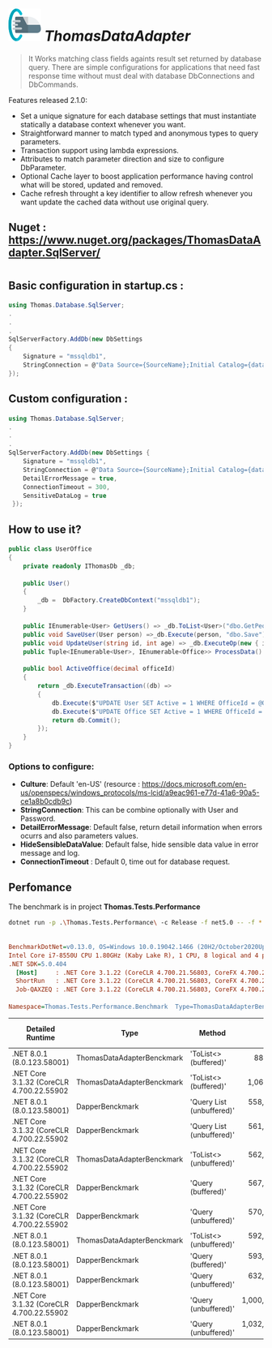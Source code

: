 # ![](./ThomasIco.png "ThomasDataAdapter") _**ThomasDataAdapter**_

>It Works matching class fields againts result set returned by database query. There are simple configurations for applications that need fast response time without must deal with database DbConnections and DbCommands.

Features released 2.1.0:

- Set a unique signature for each database settings that must instantiate statically a database context whenever you want.
- Straightforward manner to match typed and anonymous types to query parameters.
- Transaction support using lambda expressions.
- Attributes to match parameter direction and size to configure DbParameter.
- Optional Cache layer to boost application performance having control what will be stored, updated and removed.
- Cache refresh throught a key identifier to allow refresh whenever you want update the cached data without use original query.


## Nuget : https://www.nuget.org/packages/ThomasDataAdapter.SqlServer/
#
## Basic configuration in startup.cs :

```c#
using Thomas.Database.SqlServer;
.
.
.
SqlServerFactory.AddDb(new DbSettings 
{
    Signature = "mssqldb1",
    StringConnection = @"Data Source={SourceName};Initial Catalog={database};User ID={User};Password={Pass}"
});
```

## Custom configuration :

```c#
using Thomas.Database.SqlServer;
.
.
.
SqlServerFactory.AddDb(new DbSettings { 
    Signature = "mssqldb1",
    StringConnection = @"Data Source={SourceName};Initial Catalog={database};User ID={User};Password={Pass}",
    DetailErrorMessage = true,
    ConnectionTimeout = 300,
    SensitiveDataLog = true
 });
```

## How to use it?
```c#
public class UserOffice
{
    private readonly IThomasDb _db;

    public User()
    {
        _db =  DbFactory.CreateDbContext("mssqldb1");
    }

    public IEnumerable<User> GetUsers() => _db.ToList<User>("dbo.GetPeople");
    public void SaveUser(User person) =>_db.Execute(person, "dbo.Save");
    public void UpdateUser(string id, int age) => _db.ExecuteOp(new { id = id, age = age}, "dbo.Update");
    public Tuple<IEnumerable<User>, IEnumerable<Office>> ProcessData() => _db.ToTupleOp<User, Office>("dbo.Process");

    public bool ActiveOffice(decimal officeId)
    {
        return _db.ExecuteTransaction((db) =>
        {
            db.Execute($"UPDATE User SET Active = 1 WHERE OfficeId = @OfficeId", new { OfficeId = officeId });
            db.Execute($"UPDATE Office SET Active = 1 WHERE OfficeId = @OfficeId", new { OfficeId = officeId });
            return db.Commit();
        });
    }
}
```

### Options to configure:

* **Culture**: Default 'en-US' (resource : https://docs.microsoft.com/en-us/openspecs/windows_protocols/ms-lcid/a9eac961-e77d-41a6-90a5-ce1a8b0cdb9c)
* **StringConnection**: This can be combine optionally with User and Password.
* **DetailErrorMessage**: Default false, return detail information when errors ocurrs and also parameters values.
* **HideSensibleDataValue**:  Default false, hide sensible data value in error message and log.
* **ConnectionTimeout** : Default 0, time out for database request.

## Perfomance

The benchmark is in project **Thomas.Tests.Performance**

```bash
dotnet run -p .\Thomas.Tests.Performance\ -c Release -f net5.0 -- -f * --join
```

``` ini

BenchmarkDotNet=v0.13.0, OS=Windows 10.0.19042.1466 (20H2/October2020Update)
Intel Core i7-8550U CPU 1.80GHz (Kaby Lake R), 1 CPU, 8 logical and 4 physical cores
.NET SDK=5.0.404
  [Host]     : .NET Core 3.1.22 (CoreCLR 4.700.21.56803, CoreFX 4.700.21.57101), X64 RyuJIT
  ShortRun   : .NET Core 3.1.22 (CoreCLR 4.700.21.56803, CoreFX 4.700.21.57101), X64 RyuJIT
  Job-QAXZEQ : .NET Core 3.1.22 (CoreCLR 4.700.21.56803, CoreFX 4.700.21.57101), X64 RyuJIT

Namespace=Thomas.Tests.Performance.Benchmark  Type=ThomasDataAdapterBenckmark


```
| Detailed Runtime                         | Type                       | Method                       | Mean           | StdDev       | Error        | Op/s        | GcMode             | Completed Work Items | Lock Contentions | Gen0   | Allocated |
|----------------------------------------- |--------------------------- |----------------------------- |---------------:|-------------:|-------------:|------------:|------------------- |---------------------:|-----------------:|-------:|----------:|
| .NET 8.0.1 (8.0.123.58001)               | ThomasDataAdapterBenckmark | 'ToList<> (buffered)'        |       881.0 ns |     24.99 ns |     17.42 ns | 1,135,053.3 | Toolchain=.NET 8.0 |                    - |                - | 0.0343 |     440 B |
| .NET Core 3.1.32 (CoreCLR 4.700.22.55902 | ThomasDataAdapterBenckmark | 'ToList<> (buffered)'        |     1,066.4 ns |      0.00 ns |           NA |   937,747.7 | ShortRun           |               0.0000 |                - | 0.0488 |     624 B |
| .NET 8.0.1 (8.0.123.58001)               | DapperBenckmark            | 'Query<T> List (unbuffered)' |   558,085.4 ns | 24,088.59 ns | 10,974.18 ns |     1,791.8 | Toolchain=.NET 8.0 |                    - |                - |      - |    8481 B |
| .NET Core 3.1.32 (CoreCLR 4.700.22.55902 | DapperBenckmark            | 'Query<T> List (unbuffered)' |   561,390.1 ns |      0.00 ns |           NA |     1,781.3 | ShortRun           |               0.0013 |                - | 0.6250 |    8168 B |
| .NET Core 3.1.32 (CoreCLR 4.700.22.55902 | ThomasDataAdapterBenckmark | 'ToList<> (unbuffered)'      |   562,313.2 ns |      0.00 ns |           NA |     1,778.4 | ShortRun           |               0.0013 |                - | 0.6250 |   10760 B |
| .NET Core 3.1.32 (CoreCLR 4.700.22.55902 | DapperBenckmark            | 'Query<dynamic> (buffered)'  |   567,313.9 ns |      0.00 ns |           NA |     1,762.7 | ShortRun           |               0.0013 |                - | 0.6250 |    8384 B |
| .NET Core 3.1.32 (CoreCLR 4.700.22.55902 | DapperBenckmark            | 'Query<T> (unbuffered)'      |   570,249.6 ns |      0.00 ns |           NA |     1,753.6 | ShortRun           |               0.0013 |                - | 0.6250 |    8096 B |
| .NET 8.0.1 (8.0.123.58001)               | ThomasDataAdapterBenckmark | 'ToList<> (unbuffered)'      |   592,551.6 ns | 22,874.55 ns | 11,727.99 ns |     1,687.6 | Toolchain=.NET 8.0 |                    - |                - |      - |   10161 B |
| .NET 8.0.1 (8.0.123.58001)               | DapperBenckmark            | 'Query<dynamic> (buffered)'  |   593,874.5 ns | 29,064.91 ns | 11,758.83 ns |     1,683.9 | Toolchain=.NET 8.0 |                    - |                - |      - |    8577 B |
| .NET 8.0.1 (8.0.123.58001)               | DapperBenckmark            | 'Query<T> (unbuffered)'      |   632,908.2 ns | 32,045.51 ns | 12,589.98 ns |     1,580.0 | Toolchain=.NET 8.0 |                    - |                - |      - |    8025 B |
| .NET Core 3.1.32 (CoreCLR 4.700.22.55902 | DapperBenckmark            | 'Query<T> (unbuffered)'      | 1,000,659.2 ns |      0.00 ns |           NA |       999.3 | ShortRun           |               0.0025 |                - |      - |    8464 B |
| .NET 8.0.1 (8.0.123.58001)               | DapperBenckmark            | 'Query<T> (unbuffered)'      | 1,032,863.4 ns | 30,836.70 ns | 20,192.91 ns |       968.2 | Toolchain=.NET 8.0 |                    - |                - |      - |    8249 B |